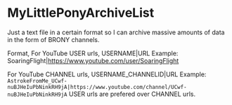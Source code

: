 # MyLittlePonyArchiveList
Just a text file in a certain format so I can archive massive amounts of data in the form of BRONY channels.


Format,
For YouTube USER urls,
USERNAME|URL
Example:
SoaringFlight|https://www.youtube.com/user/SoaringFlight


For YouTube CHANNEL urls,
USERNAME_CHANNELID|URL
Example:
`AstrokeFromMe_UCwf-nuBJHeIuPbNinkRH9jA|https://www.youtube.com/channel/UCwf-nuBJHeIuPbNinkRH9jA`
USER urls are prefered over CHANNEL urls.
